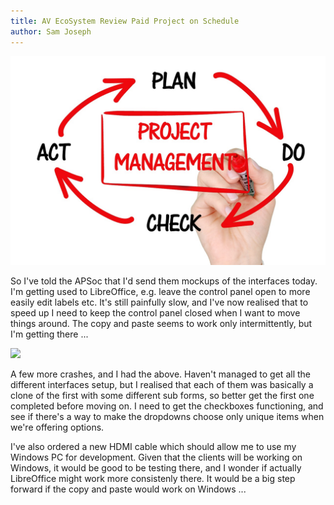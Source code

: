 ```yaml
---
title: AV EcoSystem Review Paid Project on Schedule
author: Sam Joseph
---
```


![project management](../images/project-management.jpg)

So I've told the APSoc that I'd send them mockups of the interfaces today.  I'm getting used to LibreOffice, e.g. leave the control panel open to more easily edit labels etc. It's still painfully slow, and I've now realised that to speed up I need to keep the control panel closed when I want to move things around.  The copy and paste seems to work only intermittently, but I'm getting there ...

![](https://dl.dropbox.com/s/7sc51p52z5saxkg/Screenshot%202017-12-08%2017.59.55.png?dl=0)

A few more crashes, and I had the above.  Haven't managed to get all the different interfaces setup, but I realised that each of them was basically a clone of the first with some different sub forms, so better get the first one completed before moving on.  I need to get the checkboxes functioning, and see if there's a way to make the dropdowns choose only unique items when we're offering options.

I've also ordered a new HDMI cable which should allow me to use my Windows PC for development.  Given that the clients will be working on Windows, it would be good to be testing there, and I wonder if actually LibreOffice might work more consistenly there.  It would be a big step forward if the copy and paste would work on Windows ...
